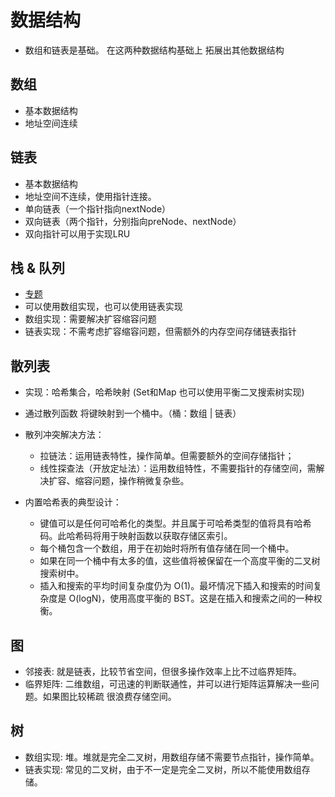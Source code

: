 # 数据结构

* 数组和链表是基础。 在这两种数据结构基础上 拓展出其他数据结构

## 数组

* 基本数据结构
* 地址空间连续

## 链表

* 基本数据结构
* 地址空间不连续，使用指针连接。
* 单向链表（一个指针指向nextNode）
* 双向链表（两个指针，分别指向preNode、nextNode）
* 双向指针可以用于实现LRU

## 栈 & 队列

* [专题](https://leetcode-cn.com/explore/learn/card/queue-stack/)
* 可以使用数组实现，也可以使用链表实现
* 数组实现：需要解决扩容缩容问题
* 链表实现：不需考虑扩容缩容问题，但需额外的内存空间存储链表指针

## 散列表

* 实现：哈希集合，哈希映射 (Set和Map 也可以使用平衡二叉搜索树实现)
* 通过散列函数 将键映射到一个桶中。（桶：数组 | 链表）
* 散列冲突解决方法：
  * 拉链法：运用链表特性，操作简单。但需要额外的空间存储指针；
  * 线性探查法（开放定址法）：运用数组特性，不需要指针的存储空间，需解决扩容、缩容问题，操作稍微复杂些。

* 内置哈希表的典型设计：
  * 键值可以是任何可哈希化的类型。并且属于可哈希类型的值将具有哈希码。此哈希码将用于映射函数以获取存储区索引。
  * 每个桶包含一个数组，用于在初始时将所有值存储在同一个桶中。
  * 如果在同一个桶中有太多的值，这些值将被保留在一个高度平衡的二叉树搜索树中。
  * 插入和搜索的平均时间复杂度仍为 O(1)。最坏情况下插入和搜索的时间复杂度是 O(logN)，使用高度平衡的 BST。这是在插入和搜索之间的一种权衡。

## 图

* 邻接表: 就是链表，比较节省空间，但很多操作效率上比不过临界矩阵。
* 临界矩阵: 二维数组，可迅速的判断联通性，并可以进行矩阵运算解决一些问题。如果图比较稀疏 很浪费存储空间。
  
## 树

* 数组实现: 堆。堆就是完全二叉树，用数组存储不需要节点指针，操作简单。
* 链表实现: 常见的二叉树，由于不一定是完全二叉树，所以不能使用数组存储。
  